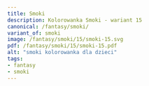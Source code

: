 ```yaml
---
title: Smoki
description: Kolorowanka Smoki - wariant 15
canonical: /fantasy/smoki/
variant_of: smoki
image: /fantasy/smoki/15/smoki-15.svg
pdf: /fantasy/smoki/15/smoki-15.pdf
alt: "smoki kolorowanka dla dzieci"
tags:
- fantasy
- smoki
---
```

